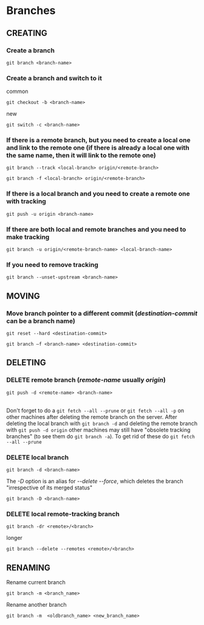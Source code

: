 # Branches

## CREATING

### Create a branch

```shell
git branch <branch-name>
```

### Create a branch and switch to it

common

```shell
git checkout -b <branch-name> 
```

new

```shell
git switch -c <branch-name>
```

### If there is a remote branch, but you need to create a local one and link to the remote one (if there is already a local one with the same name, then it will link to the remote one)

```shell
git branch --track <local-branch> origin/<remote-branch>
```

```shell
git branch -f <local-branch> origin/<remote-branch>
```

### If there is a local branch and you need to create a remote one with tracking

```shell
git push -u origin <branch-name>
```

### If there are both local and remote branches and you need to make tracking

```shell
git branch -u origin/<remote-branch-name> <local-branch-name>
```

### If you need to remove tracking

```shell
git branch --unset-upstream <branch-name>
```

## MOVING

### Move branch pointer to a different commit (*destination-commit* can be a branch name)

```shell
git reset --hard <destination-commit>
```

```shell
git branch –f <branch-name> <destination-commit>
```

## DELETING

### DELETE remote branch (*remote-name* usually *origin*)

```shell
git push -d <remote-name> <branch-name>
```

\
Don't forget to do a `git fetch --all --prune` or `git fetch --all -p` on other machines after deleting the remote branch on the server.
After deleting the local branch with `git branch -d` and deleting the remote branch with `git push -d origin` other machines may still have "obsolete tracking branches" (to see them do `git branch -a`). To get rid of these do `git fetch --all --prune`

### DELETE local branch

```shell
git branch -d <branch-name>
```

The *-D* option is an alias for *--delete* *--force*, which deletes the branch "irrespective of its merged status"

```shell
git branch -D <branch-name>
```

### DELETE local remote-tracking branch

```shell
git branch -dr <remote>/<branch>
```

longer

```shell
git branch --delete --remotes <remote>/<branch>
```

## RENAMING

Rename current branch

```shell
git branch -m <branch_name>
```

Rename another branch

```shell
git branch -m  <oldbranch_name> <new_branch_name>
```